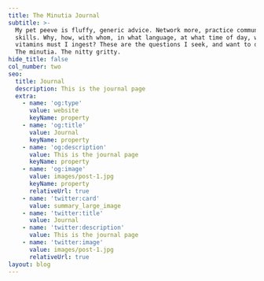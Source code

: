 ```yaml
---
title: The Minutia Journal
subtitle: >-
  My pet peeve is fluffy, generic advice. Network more, practice communication
  skills. Why, how, with whom, in what language, at what time of day, what
  vitamins must I ingest? These are the questions I seek, and want to discuss.
  The minutia. The nitty gritty.
hide_title: false
col_number: two
seo:
  title: Journal
  description: This is the journal page
  extra:
    - name: 'og:type'
      value: website
      keyName: property
    - name: 'og:title'
      value: Journal
      keyName: property
    - name: 'og:description'
      value: This is the journal page
      keyName: property
    - name: 'og:image'
      value: images/post-1.jpg
      keyName: property
      relativeUrl: true
    - name: 'twitter:card'
      value: summary_large_image
    - name: 'twitter:title'
      value: Journal
    - name: 'twitter:description'
      value: This is the journal page
    - name: 'twitter:image'
      value: images/post-1.jpg
      relativeUrl: true
layout: blog
---
```

